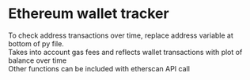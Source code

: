 # Ethereum wallet tracker

To check address transactions over time, replace address variable at bottom of py file.  
Takes into account gas fees and reflects wallet transactions with plot of balance over time  
Other functions can be included with etherscan API call
